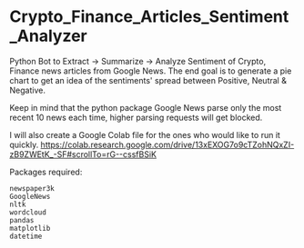 # Crypto_Finance_Articles_Sentiment_Analyzer

Python Bot to Extract -> Summarize -> Analyze Sentiment of Crypto, Finance news articles from Google News.
The end goal is to generate a pie chart to get an idea of the sentiments' spread between Positive, Neutral & Negative.

Keep in mind that the python package Google News parse only the most recent 10 news each time, higher parsing requests will get blocked.

I will also create a Google Colab file for the ones who would like to run it quickly.
https://colab.research.google.com/drive/13xEXOG7o9cTZohNQxZI-zB9ZWEtK_-SF#scrollTo=rG--cssfBSiK

Packages required:

    newspaper3k
    GoogleNews
    nltk
    wordcloud
    pandas 
    matplotlib
    datetime